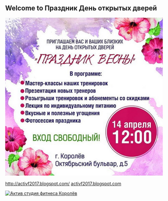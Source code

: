 ## Welcome to  Праздник День открытых дверей

![Актив фитнес студия Королёв]( https://github.com/activf2017/Activ-fitness-Korolev-studio/blob/master/%D0%9F%D1%80%D0%B0%D0%B7%D0%B4%D0%BD%D0%B8%D0%BA%20800.jpg?raw=true)

http://activf2017.blogspot.com/
[activf2017.blogspot.com](http://activf2017.blogspot.com/)


<a href="https://activf2017.blogspot.ru/"><img alt="Актив студия фитнеса Королёв" src="https://avatars1.githubusercontent.com/u/37883500?s=200&v=4" height="150" width="150" border="0" /></a>
